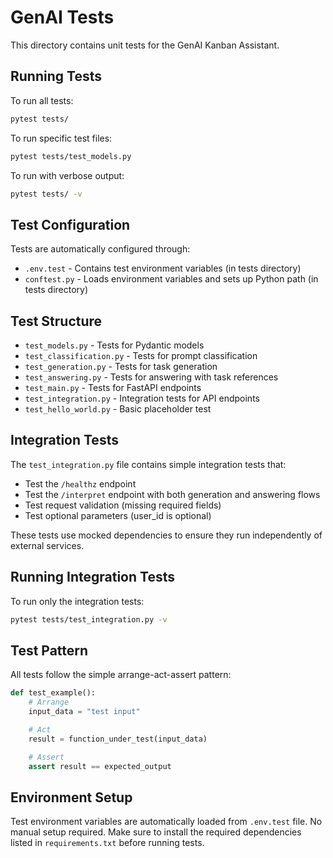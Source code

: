 # GenAI Tests

This directory contains unit tests for the GenAI Kanban Assistant.

## Running Tests

To run all tests:

```bash
pytest tests/
```

To run specific test files:

```bash
pytest tests/test_models.py
```

To run with verbose output:

```bash
pytest tests/ -v
```

## Test Configuration

Tests are automatically configured through:

- `.env.test` - Contains test environment variables (in tests directory)
- `conftest.py` - Loads environment variables and sets up Python path (in tests directory)

## Test Structure

- `test_models.py` - Tests for Pydantic models
- `test_classification.py` - Tests for prompt classification
- `test_generation.py` - Tests for task generation
- `test_answering.py` - Tests for answering with task references
- `test_main.py` - Tests for FastAPI endpoints
- `test_integration.py` - Integration tests for API endpoints
- `test_hello_world.py` - Basic placeholder test

## Integration Tests

The `test_integration.py` file contains simple integration tests that:

- Test the `/healthz` endpoint
- Test the `/interpret` endpoint with both generation and answering flows
- Test request validation (missing required fields)
- Test optional parameters (user_id is optional)

These tests use mocked dependencies to ensure they run independently of external services.

## Running Integration Tests

To run only the integration tests:

```bash
pytest tests/test_integration.py -v
```

## Test Pattern

All tests follow the simple arrange-act-assert pattern:

```python
def test_example():
    # Arrange
    input_data = "test input"

    # Act
    result = function_under_test(input_data)

    # Assert
    assert result == expected_output
```

## Environment Setup

Test environment variables are automatically loaded from `.env.test` file. No manual setup required.
Make sure to install the required dependencies listed in `requirements.txt` before running tests.
